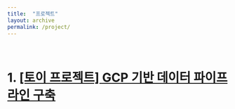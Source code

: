 ```yaml
---
title:  "프로젝트"
layout: archive
permalink: /project/
---
```

<br>



# 1. [[토이 프로젝트] GCP 기반 데이터 파이프라인 구축](/project/GCP-project/)